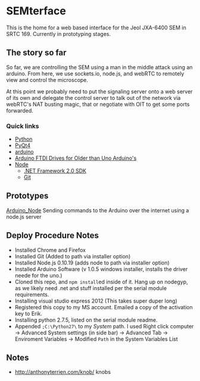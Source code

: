 SEMterface
==========

This is the home for a web based interface for the Jeol JXA-6400 SEM in SRTC 169.  Currently in prototyping stages.

## The story so far

So far, we are controlling the SEM using a man in the middle attack using an arduino.  From here, we use sockets.io, node.js, and webRTC to remotely view and control the microscope.

At this point we probably need to put the signaling server onto a web server of its own and delegate the control server to talk out of the network via webRTC's NAT busting magic, that or negotiate with OIT to get some ports forwarded.

### Quick links
- [Python](http://www.python.org/)
- [PyQt4](http://www.riverbankcomputing.co.uk/software/pyqt/download)
- [arduino](http://arduino.cc/en/main/software)
- [Arduino FTDI Drives for Older than Uno Arduino's](http://www.ftdichip.com/Drivers/VCP.htm)
- [Node](http://nodejs.org/)
    - [.NET Framework 2.0 SDK](http://www.microsoft.com/en-us/download/details.aspx?id=19988)
    - [Git](http://git-scm.com/)

## Prototypes
[Arduino_Node](http://brandontilley.com/2012/03/02/controlling-an-arduino-from-nodejs.html) Sending commands to the Arduino over the internet using a node.js server

## Deploy Procedure Notes

- Installed Chrome and Firefox
- Installed Git (Added to path via installer option)
- Installed Node.js 0.10.19 (adds node to path via installer option)
- Installed Arduino Software (v 1.0.5 windows installer, installs the driver neede for the uno.)
- Cloned this repo, and `npm install`ed inside of it.  Hang up on nodegyp, as we likely need .net and stuff installed per the serial module requirements.
- Installing visual studio express 2012 (This takes super duper long)
- Registered this copy to my MS account.  Emailed a copy of the activation key to Erik.
- Installing python 2.7.5, listed on the serial module readme.
- Appended `;C:\Python27\` to my *System* path.  I used Right click computer -> Advanced System settings (in side bar) -> Advanced Tab -> Enviroment Variables -> Modified `Path` in the System Variables List


## Notes
- http://anthonyterrien.com/knob/ knobs

